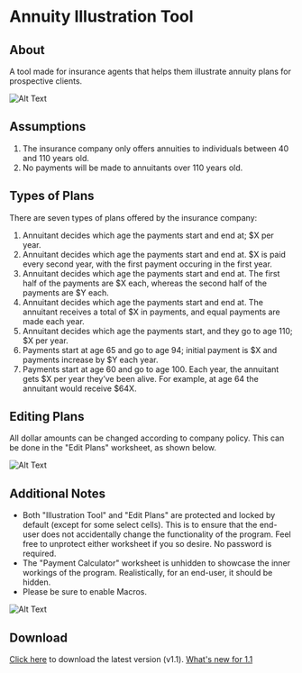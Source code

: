 # Annuity Illustration Tool

## About
A tool made for insurance agents that helps them illustrate annuity plans for prospective clients.

![Alt Text](https://i.imgur.com/FRRSIUP.gif)


## Assumptions
1. The insurance company only offers annuities to individuals between 40 and 110 years old.
2. No payments will be made to annuitants over 110 years old.


## Types of Plans
There are seven types of plans offered by the insurance company:
1. Annuitant decides which age the payments start and end at; $X per year.
2. Annuitant decides which age the payments start and end at. $X is paid every second year, with the first payment occuring in the first year.
3. Annuitant decides which age the payments start and end at. The first half of the payments are $X each, whereas the second half of the payments are $Y each.
4. Annuitant decides which age the payments start and end at. The annuitant receives a total of $X in payments, and equal payments are made each year.
5. Annuitant decides which age the payments start, and they go to age 110; $X per year.
6. Payments start at age 65 and go to age 94; initial payment is $X and payments increase by $Y each year.
7. Payments start at age 60 and go to age 100. Each year, the annuitant gets $X per year they’ve been alive. For example, at age 64 the annuitant would receive $64X.


## Editing Plans
All dollar amounts can be changed according to company policy. This can be done in the "Edit Plans" worksheet, as shown below.

![Alt Text](https://i.imgur.com/BvnVRv8.gif)

## Additional Notes
- Both "Illustration Tool" and "Edit Plans" are protected and locked by default (except for some select cells). This is to ensure that the end-user does not accidentally change the functionality of the program. Feel free to unprotect either worksheet if you so desire. No password is required.
- The "Payment Calculator" worksheet is unhidden to showcase the inner workings of the program. Realistically, for an end-user, it should be hidden.
- Please be sure to enable Macros.

![Alt Text](https://i.imgur.com/EIwiOuJ.gif)

## Download
[Click here](https://github.com/ansonchiu99/Annuity-Tool/raw/main/Annuity_Tool.xlsm) to download the latest version (v1.1). [What's new for 1.1](https://github.com/ansonchiu99/Annuity-Tool/releases/tag/v1.1)
